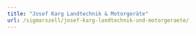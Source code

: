 ```yaml
---
title: "Josef Karg Landtechnik & Motorgeräte"
url: /sigmarszell/josef-karg-landtechnik-und-motorgeraete/
---
```

